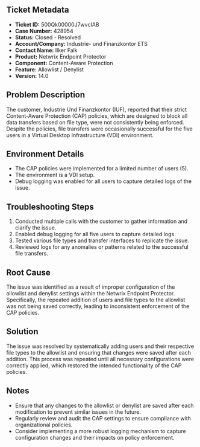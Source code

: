 ## Ticket Metadata
- **Ticket ID:** 500Qk00000J7wvcIAB
- **Case Number:** 428954
- **Status:** Closed - Resolved
- **Account/Company:** Industrie- und Finanzkontor ETS
- **Contact Name:** Ilker Falk
- **Product:** Netwrix Endpoint Protector
- **Component:** Content-Aware Protection
- **Feature:** Allowlist / Denylist
- **Version:** 14.0

## Problem Description
The customer, Industrie Und Finanzkontor (IUF), reported that their strict Content-Aware Protection (CAP) policies, which are designed to block all data transfers based on file type, were not consistently being enforced. Despite the policies, file transfers were occasionally successful for the five users in a Virtual Desktop Infrastructure (VDI) environment.

## Environment Details
- The CAP policies were implemented for a limited number of users (5).
- The environment is a VDI setup.
- Debug logging was enabled for all users to capture detailed logs of the issue.

## Troubleshooting Steps
1. Conducted multiple calls with the customer to gather information and clarify the issue.
2. Enabled debug logging for all five users to capture detailed logs.
3. Tested various file types and transfer interfaces to replicate the issue.
4. Reviewed logs for any anomalies or patterns related to the successful file transfers.

## Root Cause
The issue was identified as a result of improper configuration of the allowlist and denylist settings within the Netwrix Endpoint Protector. Specifically, the repeated addition of users and file types to the allowlist was not being saved correctly, leading to inconsistent enforcement of the CAP policies.

## Solution
The issue was resolved by systematically adding users and their respective file types to the allowlist and ensuring that changes were saved after each addition. This process was repeated until all necessary configurations were correctly applied, which restored the intended functionality of the CAP policies.

## Notes
- Ensure that any changes to the allowlist or denylist are saved after each modification to prevent similar issues in the future.
- Regularly review and audit the CAP settings to ensure compliance with organizational policies.
- Consider implementing a more robust logging mechanism to capture configuration changes and their impacts on policy enforcement.
